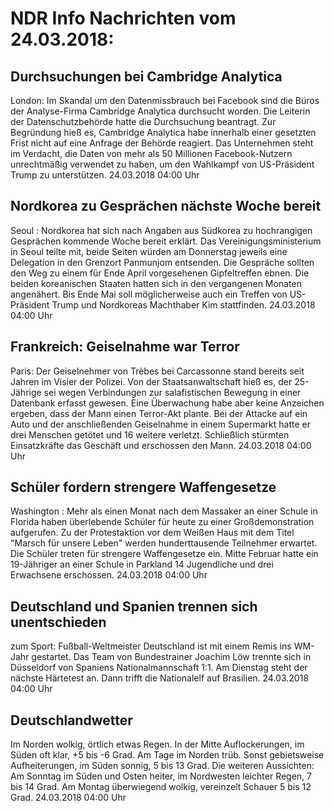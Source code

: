 # NDR Info Nachrichten vom 24.03.2018:


## Durchsuchungen bei Cambridge Analytica
London: Im Skandal um den Datenmissbrauch bei Facebook sind die Büros der Analyse-Firma Cambridge Analytica durchsucht worden. Die Leiterin der Datenschutzbehörde hatte die Durchsuchung beantragt. Zur Begründung hieß es, Cambridge Analytica habe innerhalb einer gesetzten Frist nicht auf eine Anfrage der Behörde reagiert. Das Unternehmen steht im Verdacht, die Daten von mehr als 50 Millionen Facebook-Nutzern unrechtmäßig verwendet zu haben, um den Wahlkampf von US-Präsident Trump zu unterstützen. 24.03.2018 04:00 Uhr 

## Nordkorea zu Gesprächen nächste Woche bereit
Seoul :        Nordkorea hat sich nach Angaben aus Südkorea zu hochrangigen Gesprächen kommende Woche bereit erklärt. Das Vereinigungsministerium in Seoul teilte mit, beide Seiten würden am Donnerstag jeweils eine Delegation in den Grenzort Panmunjom entsenden. Die Gespräche sollten den Weg zu einem für Ende April vorgesehenen Gipfeltreffen ebnen. Die beiden koreanischen Staaten hatten sich in den vergangenen Monaten angenähert. Bis Ende Mai soll möglicherweise auch ein Treffen von US-Präsident Trump und Nordkoreas Machthaber Kim stattfinden. 24.03.2018 04:00 Uhr 

## Frankreich: Geiselnahme war Terror
Paris: Der Geiselnehmer von Trèbes bei Carcassonne stand bereits seit Jahren im Visier der Polizei. Von der Staatsanwaltschaft hieß es, der 25-Jährige sei wegen Verbindungen zur salafistischen Bewegung in einer Datenbank erfasst gewesen. Eine Überwachung habe aber keine Anzeichen ergeben, dass der Mann einen Terror-Akt plante. Bei der Attacke auf ein Auto und der anschließenden Geiselnahme in einem Supermarkt hatte er drei Menschen getötet und 16 weitere verletzt. Schließlich stürmten Einsatzkräfte das Geschäft und erschossen den Mann. 24.03.2018 04:00 Uhr 

## Schüler fordern strengere Waffengesetze
Washington :   Mehr als einen Monat nach dem Massaker an einer Schule in Florida haben überlebende Schüler für heute zu einer Großdemonstration aufgerufen. Zu der Protestaktion vor dem Weißen Haus mit dem Titel "Marsch für unsere Leben" werden hunderttausende Teilnehmer erwartet. Die Schüler treten für strengere Waffengesetze ein. Mitte Februar hatte ein 19-Jähriger an einer Schule in Parkland 14 Jugendliche und drei Erwachsene erschossen. 24.03.2018 04:00 Uhr 

## Deutschland und Spanien trennen sich unentschieden
zum Sport:   Fußball-Weltmeister Deutschland ist mit einem Remis ins WM-Jahr gestartet. Das Team von Bundestrainer Joachim Löw trennte sich in Düsseldorf von Spaniens Nationalmannschaft 1:1. Am Dienstag steht der nächste Härtetest an. Dann trifft die Nationalelf auf Brasilien. 24.03.2018 04:00 Uhr 

## Deutschlandwetter
Im Norden wolkig, örtlich etwas Regen. In der Mitte Auflockerungen, im Süden oft klar, +5 bis -6 Grad. Am Tage im Norden trüb. Sonst gebietsweise Aufheiterungen, im Süden sonnig, 5 bis 13 Grad. Die weiteren Aussichten: Am Sonntag im Süden und Osten heiter, im Nordwesten leichter Regen, 7 bis 14 Grad. Am Montag überwiegend wolkig, vereinzelt Schauer 5 bis 12 Grad. 24.03.2018 04:00 Uhr 
